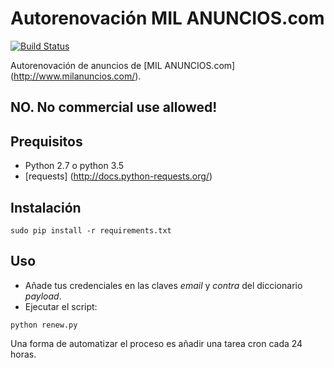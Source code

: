 # Autorenovación MIL ANUNCIOS.com

[![Build Status](https://travis-ci.org/3clypse/milanuncios.svg?branch=master)](https://travis-ci.org/3clypse/milanuncios)

Autorenovación de anuncios de [MIL ANUNCIOS.com] (http://www.milanuncios.com/).

## NO. No commercial use allowed! 

## Prequisitos

 * Python 2.7 o python 3.5
 * [requests] (http://docs.python-requests.org/)

## Instalación

```
sudo pip install -r requirements.txt
```

## Uso

- Añade tus credenciales en las claves *email* y *contra* del diccionario *payload*.
- Ejecutar el script:

```
python renew.py
```

Una forma de automatizar el proceso es añadir una tarea cron cada 24 horas.

